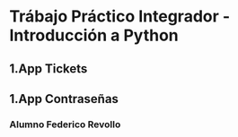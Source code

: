 # Trábajo Práctico Integrador - Introducción a Python
## 1.App Tickets
## 1.App Contraseñas

### Alumno Federico Revollo
